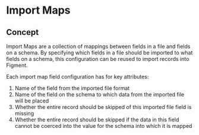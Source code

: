# Import Maps

## Concept

Import Maps are a collection of mappings between fields in a file and fields on a schema.  By specifying which fields in a file should be imported to what fields on a schema, this configuration can be reused to import records into Figment.

Each import map field configuration has for key attributes:

1. Name of the field from the imported file format
2. Name of the field on the schema to which data from the imported file will be placed
3. Whether the entire record should be skipped of this imported file field is missing
4. Whether the entire record should be skipped if the data in this field cannot be coerced into the value for the schema into which it is mapped